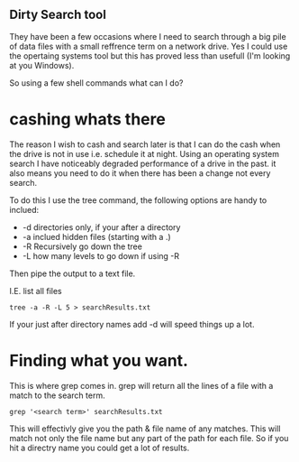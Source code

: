 Dirty Search tool
---

They have been a few occasions where I need to search through a big pile of data files with a small reffrence term on a network drive. Yes I could use the opertaing systems tool but this has proved less than usefull (I'm looking at you Windows).

So using a few shell commands what can I do?

# cashing whats there
The reason I wish to cash and search later is that I can do the cash when the drive is not in use i.e. schedule it at night. Using an operating system search I have noticeably degraded performance of a drive in the past. it also means you need to do it when there has been a change not every search.

To do this I use the tree command, the following options are handy to inclued:

* -d directories only, if your after a directory
* -a inclued hidden files (starting with a .)
* -R Recursively go down the tree
* -L how many levels to go down if using -R

Then pipe the output to a text file.

I.E. list all files

	tree -a -R -L 5 > searchResults.txt

If your just after directory names add -d will speed things up a lot.

# Finding what you want.
This is where grep comes in. grep will return all the lines of a file with a match to the search term.

	grep '<search term>' searchResults.txt

This will effectivly give you the path & file name of any matches. This will match not only the file name but any part of the path for each file. So if you hit a directry name you could get a lot of results.